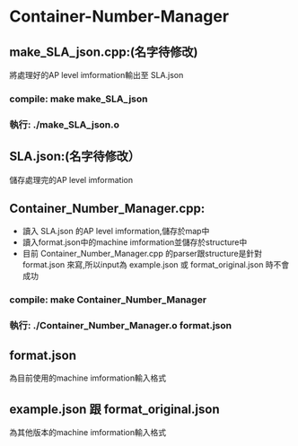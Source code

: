 # Container-Number-Manager

## make_SLA_json.cpp:(名字待修改)  
將處理好的AP level imformation輸出至 SLA.json  
### compile: make make_SLA_json  
### 執行: ./make_SLA_json.o  
  
## SLA.json:(名字待修改）  
儲存處理完的AP level imformation  

## Container_Number_Manager.cpp:  
* 讀入 SLA.json 的AP level imformation,儲存於map中  
* 讀入format.json中的machine imformation並儲存於structure中  
* 目前 Container_Number_Manager.cpp 的parser跟structure是針對 format.json 來寫,所以input為 example.json 或 format_original.json 時不會成功  
### compile: make Container_Number_Manager  
### 執行: ./Container_Number_Manager.o format.json  

## format.json  
為目前使用的machine imformation輸入格式  

## example.json 跟 format_original.json  
為其他版本的machine imformation輸入格式  

  

